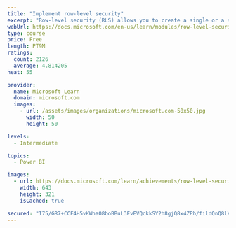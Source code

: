 ```yaml
---
title: "Implement row-level security"
excerpt: "Row-level security (RLS) allows you to create a single or a set of reports that targets data for a specific user. In this module, you will learn how to implement RLS by using either a static or dynamic method and how Microsoft Power BI simplifies testing RLS in Power BI Desktop and Power BI service."
webUrl: https://docs.microsoft.com/en-us/learn/modules/row-level-security-power-bi/
type: course
price: Free
length: PT9M
ratings:
  count: 2126
  average: 4.814205
heat: 55

provider:
  name: Microsoft Learn
  domain: microsoft.com
  images:
    - url: /assets/images/organizations/microsoft.com-50x50.jpg
      width: 50
      height: 50

levels:
  - Intermediate

topics:
  - Power BI

images:
  - url: https://docs.microsoft.com/learn/achievements/row-level-security-power-bi-social.png
    width: 643
    height: 321
    isCached: true

secured: "I75/GR7+CCF4H5vKWna08boBBuL3FvEVQckkSY2h8gjQ8x4ZPh/fildQnQ8lVlGtrfUMD5KPF+axhtyLrvRlblJtOO0CdgyxOjdwhL4a9fBbUz/m+PbZaI0J/FdAcs/aqIQG+kn3V41sZMTbFLvo/FqqCR1OMyTpxpDDfVzl/wR+DdU2Msrtcigjh2f8IFd1yCg+o/ATE5V1stPO8diuNdUuGn2wBevPBYIejE7TMrYY2PeQJP4Fcsnj3jkQP4SCSKTSdz6VGWg9zjez4GO0G1MMwh21BXxsYHTkuRIRPWDaae72g6570Xe/KRmgQtzHilrIGaQuqNTzeDrJY80RauV38qLqW84MbLwGlKLEYTFgzUTnqLuB5LvjepjZLMqIVLPHIY3C6Yq6QkKZ4J5Q1xvhdB5ydpHcQHqCcFl3GDI=;5psWC0mvlNPoLbIkh8Z2ag=="
---
```


